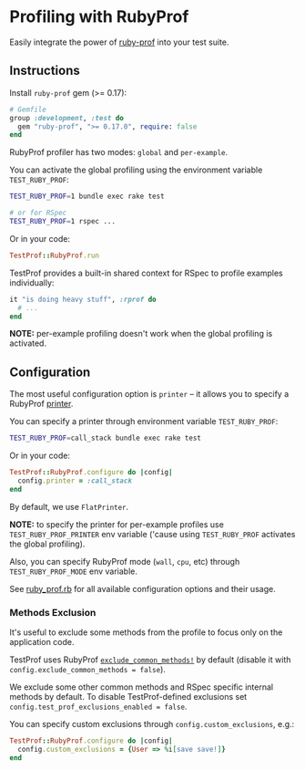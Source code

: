 # Profiling with RubyProf

Easily integrate the power of [ruby-prof](https://github.com/ruby-prof/ruby-prof) into your test suite.

## Instructions

Install `ruby-prof` gem (>= 0.17):

```ruby
# Gemfile
group :development, :test do
  gem "ruby-prof", ">= 0.17.0", require: false
end
```

RubyProf profiler has two modes: `global` and `per-example`.

You can activate the global profiling using the environment variable `TEST_RUBY_PROF`:

```sh
TEST_RUBY_PROF=1 bundle exec rake test

# or for RSpec
TEST_RUBY_PROF=1 rspec ...
```

Or in your code:

```ruby
TestProf::RubyProf.run
```

TestProf provides a built-in shared context for RSpec to profile examples individually:

```ruby
it "is doing heavy stuff", :rprof do
  # ...
end
```

**NOTE:** per-example profiling doesn't work when the global profiling is activated.

## Configuration

The most useful configuration option is `printer` – it allows you to specify a RubyProf [printer](https://github.com/ruby-prof/ruby-prof#printers).

You can specify a printer through environment variable `TEST_RUBY_PROF`:

```sh
TEST_RUBY_PROF=call_stack bundle exec rake test
```

Or in your code:

```ruby
TestProf::RubyProf.configure do |config|
  config.printer = :call_stack
end
```

By default, we use `FlatPrinter`.

**NOTE:** to specify the printer for per-example profiles use `TEST_RUBY_PROF_PRINTER` env variable ('cause using `TEST_RUBY_PROF` activates the global profiling).

Also, you can specify RubyProf mode (`wall`, `cpu`, etc) through `TEST_RUBY_PROF_MODE` env variable.

See [ruby_prof.rb](https://github.com/palkan/test-prof/tree/master/lib/test_prof/ruby_prof.rb) for all available configuration options and their usage.

### Methods Exclusion

It's useful to exclude some methods from the profile to focus only on the application code.

TestProf uses RubyProf [`exclude_common_methods!`](https://github.com/ruby-prof/ruby-prof/blob/e087b7d7ca11eecf1717d95a5c5fea1e36ea3136/lib/ruby-prof/profile/exclude_common_methods.rb) by default (disable it with `config.exclude_common_methods = false`).

We exclude some other common methods and RSpec specific internal methods by default.
To disable TestProf-defined exclusions set `config.test_prof_exclusions_enabled = false`.

You can specify custom exclusions through `config.custom_exclusions`, e.g.:

```ruby
TestProf::RubyProf.configure do |config|
  config.custom_exclusions = {User => %i[save save!]}
end
```
